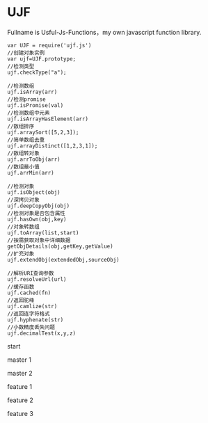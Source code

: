 # UJF
Fullname is Usful-Js-Functions，my own javascript function library.

```
var UJF = require('ujf.js')
//创建对象实例
var ujf=UJF.prototype;
//检测类型
ujf.checkType("a");

//检测数组
ujf.isArray(arr)
//检测promise
ujf.isPromise(val)
//检测数组中元素
ujf.isArrayHasElement(arr)
//数组排序
ujf.arraySort([5,2,3]);
//简单数组去重
ujf.arrayDistinct([1,2,3,1]);
//数组转对象
ujf.arrToObj(arr)
//数组最小值
ujf.arrMin(arr)

//检测对象
ujf.isObject(obj)
//深拷贝对象
ujf.deepCopyObj(obj)
//检测对象是否包含属性
ujf.hasOwn(obj,key)
//对象转数组
ujf.toArray(list,start)
//按需获取对象中详细数据
getObjDetails(obj,getKey,getValue)
//扩充对象
ujf.extendObj(extendedObj,sourceObj)

//解析URI查询参数
ujf.resolveUrl(url)
//缓存函数
ujf.cached(fn)
//返回驼峰
ujf.camlize(str)
//返回连字符格式
ujf.hyphenate(str)
//小数精度丢失问题
ujf.decimalTest(x,y,z)
```
start

master 1

master 2

feature 1

feature 2

feature 3